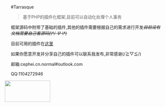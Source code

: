 #Tarrasque
>基于PHP的插件化框架,目前可以自动化处理个人事务

框架源码中附带了基础的插件,其他的插件需要根据自己的需求进行开发<s>*目前没有文档需要自己看源码(\\\*/ ∇ \\\*)*</s>

目前可用的插件在[这里](http://git.oschina.net/CepheiLab/Tarrasque_Trunk-Repo)

如果你愿意开发并分享自己的插件可以联系我发布,非常感谢(/≧▽≦/) 

邮箱:cephei.cn.normal#outlook.com

QQ:1104272946

<img style="margin-left:-20px !important;height:70px !important;width:150px !important;border:0 !important" src="http://7x2wk0.com1.z0.glb.clouddn.com/3QBi.jpg">
